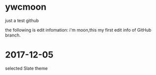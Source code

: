 # ywcmoon
just a test github

the following is edit infomation:
i'm moon,this my first edit info of GitHub branch.

# 2017-12-05
selected Slate theme


